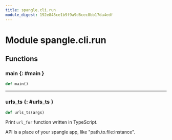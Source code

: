 ```yaml
---
title: spangle.cli.run
module_digest: 192e848ce1b9f9a9d6cec8bb17da4edf
---
```


# Module spangle.cli.run

## Functions

### main {: #main }

```python
def main()
```

------

### urls_ts {: #urls_ts }

```python
def urls_ts(args)
```

Print `url_for` function written in TypeScript.

API is a place of your spangle app, like "path.to.file:instance".